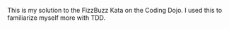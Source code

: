 This is my solution to the FizzBuzz Kata on the Coding Dojo.  I used this to familiarize myself more with TDD.
